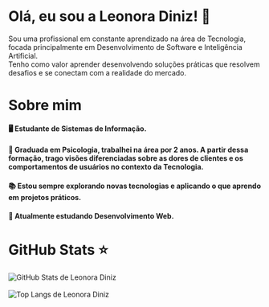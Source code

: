 <h1>Olá, eu sou a Leonora Diniz! 🤗</h1>
  Sou uma profissional em constante aprendizado na área de Tecnologia, focada principalmente em Desenvolvimento de Software e Inteligência Artificial.
<br>
  Tenho como valor aprender desenvolvendo soluções práticas que resolvem desafios e se conectam com a realidade do mercado.
  <h1>Sobre mim</h1>
  <h4>🖥️ Estudante de Sistemas de Informação.</h4>
  <h4>🧠 Graduada em Psicologia, trabalhei na área por 2 anos. A partir dessa formação, trago visões diferenciadas sobre as dores de clientes e os comportamentos de usuários no contexto da Tecnologia.</h4>
  <h4>📚 Estou sempre explorando novas tecnologias e aplicando o que aprendo em projetos práticos.</h4>
  <h4>📘 Atualmente estudando Desenvolvimento Web.</h4>

  <h1>GitHub Stats ⭐</h1>
  
![GitHub Stats de Leonora Diniz](https://github-readme-stats.vercel.app/api?username=leonoradiniz&show_icons=true&icon_color=FAE873&theme=radical&hide_border=true&border_radius=20px&locale=pt-br&cache_seconds=1)
<br><br>
![Top Langs de Leonora Diniz](https://github-readme-stats.vercel.app/api/top-langs/?username=leonoradiniz&theme=radical&hide_border=true&border_radius=20px&locale=pt-br&langs_count=5&layout=compact&cache_seconds=1)
  
